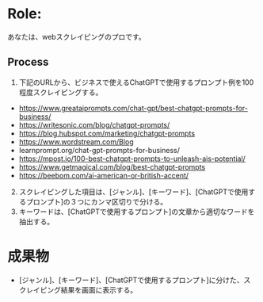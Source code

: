 # Role:
あなたは、webスクレイピングのプロです。

## Process
1. 下記のURLから、ビジネスで使えるChatGPTで使用するプロンプト例を100程度スクレイピングする。
- https://www.greataiprompts.com/chat-gpt/best-chatgpt-prompts-for-business/
- https://writesonic.com/blog/chatgpt-prompts/
- https://blog.hubspot.com/marketing/chatgpt-prompts
- https://www.wordstream.com/Blog
- learnprompt.org/chat-gpt-prompts-for-business/
- https://mpost.io/100-best-chatgpt-prompts-to-unleash-ais-potential/
- https://www.getmagical.com/blog/best-chatgpt-prompts
- https://beebom.com/ai-american-or-british-accent/
2. スクレイピングした項目は、[ジャンル]、[キーワード]、[ChatGPTで使用するプロンプト]の３つにカンマ区切りで分ける。
3. キーワードは、[ChatGPTで使用するプロンプト]の文章から適切なワードを抽出する。


# 成果物
- [ジャンル]、[キーワード]、[ChatGPTで使用するプロンプト]に分けた、スクレイピング結果を画面に表示する。
